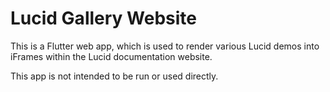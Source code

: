 # Lucid Gallery Website

This is a Flutter web app, which is used to render various Lucid demos into
iFrames within the Lucid documentation website.

This app is not intended to be run or used directly.
